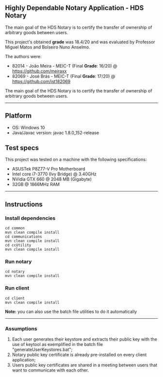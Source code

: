 ## Highly Dependable Notary Application - HDS Notary   

The main goal of the HDS Notary is to certify the transfer of ownership of arbitrary goods between users.  

This project's obtained **grade** was 18.4/20 and was evaluated by Professor Miguel Matos and Bolseiro Nuno Anselmo.

The authors were:
- 82014 - João Meira - MEIC-T (Final **Grade**: 16/20) @ https://github.com/meiraxx
- 82069 - José Brás  - MEIC-T (Final **Grade**: 17/20) @ https://github.com/ist182069
  
The main goal of the HDS Notary is to certify the transfer of ownership of arbitrary goods between users.  

---  

## Platform  
- OS: Windows 10
- Java/Javac version: javac 1.8.0_152-release  

## Test specs
This project was tested on a machine with the following specifications:
  - ASUSTek P8Z77-V Pro Motherboard
  - Intel core i7-3770 (Ivy Bridge) @ 3.40GHz
  - NVidia GTX 660 @ 2048 MB (Gigabyte)
  - 32GB @ 1866MHz RAM
---  

## Instructions  

### Install dependencies  
`cd common`  
`mvn clean compile install`  
`cd communications`  
`mvn clean compile install`  
`cd ccUtility`  
`mvn clean compile install`  
  
### Run notary  
`cd notary`  
`mvn clean compile install`  
  
### Run client  
`cd client`  
`mvn clean compile install`  
  
**Note:** you can also use the batch file utilities to do it automatically  
  
---  
  
### Assumptions  
1. Each user generates their keystore and extracts their public key with the use of keytool as exemplified in the batch file "generateUserKeystores.bat";  
2. Notary public key certificate is already pre-installed on every client application;  
3. Users public key certificates are shared in a meeting between users that want to communicate with each other.  
